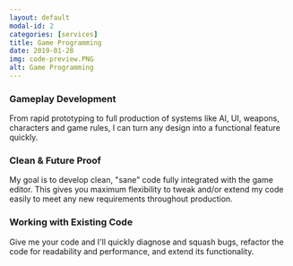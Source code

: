 ```yaml
---
layout: default
modal-id: 2
categories: [services]
title: Game Programming
date: 2019-01-28
img: code-preview.PNG
alt: Game Programming
---
```


### Gameplay Development
From rapid prototyping to full production of systems like AI, UI, weapons, characters and game rules, I can turn any design into a functional feature quickly. 

### Clean & Future Proof
My goal is to develop clean, "sane" code fully integrated with the game editor. This gives you maximum flexibility to tweak and/or extend my code easily to meet any new requirements throughout production.

### Working with Existing Code
Give me your code and I'll quickly diagnose and squash bugs, refactor the code for readability and performance, and extend its functionality.